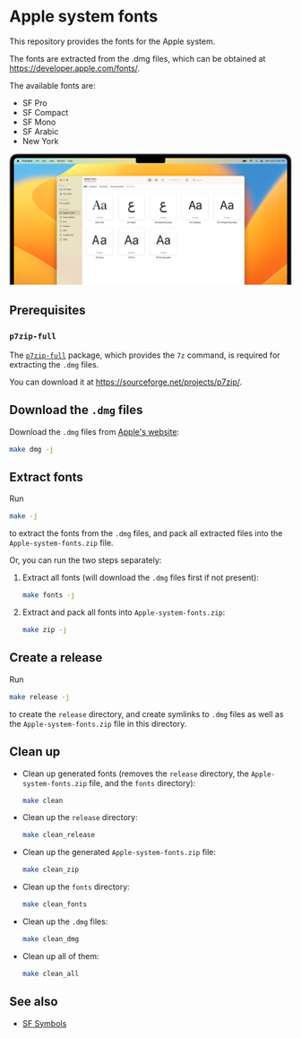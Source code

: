# Apple system fonts

This repository provides the fonts for the Apple system.

The fonts are extracted from the .dmg files, which can be obtained at https://developer.apple.com/fonts/.

The available fonts are:

* SF Pro
* SF Compact
* SF Mono
* SF Arabic
* New York

![](fonts-hero-large_2x.png)

## Prerequisites

### `p7zip-full`

The [`p7zip-full`](https://p7zip.sourceforge.net/) package, which provides the `7z` command, is required for extracting the `.dmg` files.

You can download it at https://sourceforge.net/projects/p7zip/.

## Download the `.dmg` files

Download the `.dmg` files from [Apple's website](https://developer.apple.com/fonts/):

```bash
make dmg -j
```

## Extract fonts

Run

```bash
make -j
```

to extract the fonts from the `.dmg` files, and pack all extracted files into the `Apple-system-fonts.zip` file.

Or, you can run the two steps separately:

1. Extract all fonts (will download the `.dmg` files first if not present):

    ```bash
    make fonts -j
    ```
2. Extract and pack all fonts into `Apple-system-fonts.zip`:

    ```bash
    make zip -j
    ```

## Create a release

Run

```bash
make release -j
```

to create the `release` directory, and create symlinks to `.dmg` files as well as the `Apple-system-fonts.zip` file in this directory.

## Clean up

* Clean up generated fonts (removes the `release` directory, the `Apple-system-fonts.zip` file, and the `fonts` directory):

    ```bash
    make clean
    ```
* Clean up the `release` directory:

    ```bash
    make clean_release
    ```
* Clean up the generated `Apple-system-fonts.zip` file:

    ```bash
    make clean_zip
    ```
* Clean up the `fonts` directory:

    ```bash
    make clean_fonts
    ```
* Clean up the `.dmg` files:

    ```bash
    make clean_dmg
    ```
* Clean up all of them:

    ```bash
    make clean_all
    ```

## See also

* [SF Symbols](https://github.com/mobiledesres/SF-Symbols)